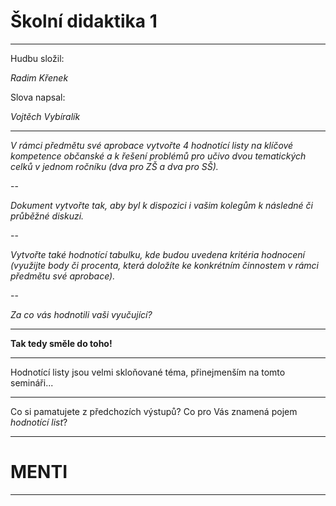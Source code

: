 # Školní didaktika 1

---

Hudbu složil:

*Radim Křenek*

Slova napsal:

*Vojtěch Vybíralík*

---

*V rámci předmětu své aprobace vytvořte 4 hodnotící listy na klíčové kompetence občanské a k řešení problémů pro učivo dvou tematických celků v jednom ročníku (dva pro ZŠ a dva pro SŠ).*

--

*Dokument vytvořte tak, aby byl k dispozici i vašim kolegům k následné či průběžné diskuzi.*

--

*Vytvořte také hodnotící tabulku, kde budou uvedena kritéria hodnocení (využijte body či procenta, která doložíte ke konkrétním činnostem v rámci předmětu své aprobace).*

--

*Za co vás hodnotili vaši vyučující?*

---

**Tak tedy směle do toho!**

---

Hodnotící listy jsou velmi skloňované téma, přinejmenším na tomto semináři...

---

Co si pamatujete z předchozích výstupů? Co pro Vás znamená pojem _hodnotící list_?

---

# MENTI

---